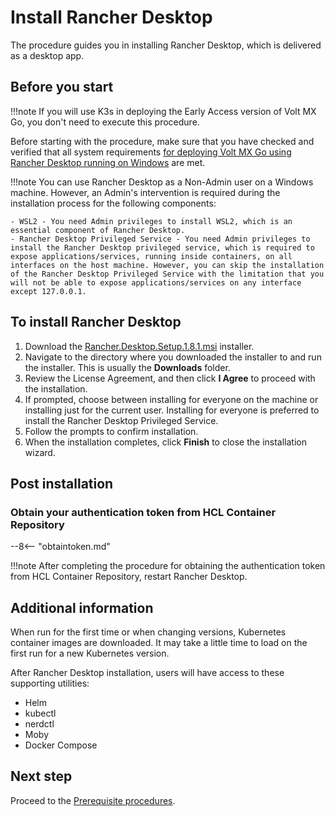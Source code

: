 # Install Rancher Desktop

The procedure guides you in installing Rancher Desktop, which is delivered as a desktop app. 

## Before you start

!!!note
    If you will use K3s in deploying the Early Access version of Volt MX Go, you don't need to execute this procedure.

Before starting with the procedure, make sure that you have checked and verified that all system requirements [for deploying Volt MX Go using Rancher Desktop running on Windows](../references/sysreq.md#for-deploying-volt-mx-go-using-rancher-desktop-running-on-windows) are met.

!!!note
    You can use Rancher Desktop as a Non-Admin user on a Windows machine. However, an Admin's intervention is required during the installation process for the following components:

    - WSL2 - You need Admin privileges to install WSL2, which is an essential component of Rancher Desktop.
    - Rancher Desktop Privileged Service - You need Admin privileges to install the Rancher Desktop privileged service, which is required to expose applications/services, running inside containers, on all interfaces on the host machine. However, you can skip the installation of the Rancher Desktop Privileged Service with the limitation that you will not be able to expose applications/services on any interface except 127.0.0.1.

## To install Rancher Desktop

1. Download the [Rancher.Desktop.Setup.1.8.1.msi](https://github.com/rancher-sandbox/rancher-desktop/releases/download/v1.8.1/Rancher.Desktop.Setup.1.8.1.msi) installer.
2. Navigate to the directory where you downloaded the installer to and run the installer. This is usually the **Downloads** folder.
5. Review the License Agreement, and then click **I Agree** to proceed with the installation.
6. If prompted, choose between installing for everyone on the machine or installing just for the current user. Installing for everyone is preferred to install the Rancher Desktop Privileged Service.
7. Follow the prompts to confirm installation.
8. When the installation completes, click **Finish** to close the installation wizard.

## Post installation 

### Obtain your authentication token from HCL Container Repository

--8<-- "obtaintoken.md"

!!!note
    After completing the procedure for obtaining the authentication token from HCL Container Repository, restart Rancher Desktop.  

## Additional information

When run for the first time or when changing versions, Kubernetes container images are downloaded. It may take a little time to load on the first run for a new Kubernetes version.

After Rancher Desktop installation, users will have access to these supporting utilities:

  - Helm
  - kubectl
  - nerdctl
  - Moby
  - Docker Compose

## Next step

Proceed to the [Prerequisite procedures](prereq.md).
